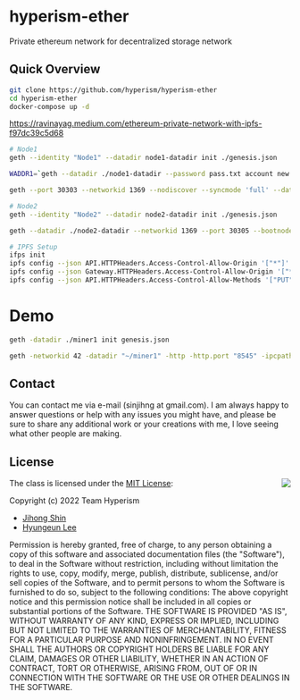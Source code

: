 # hyperism-ether
Private ethereum network for decentralized storage network

## Quick Overview

```bash
git clone https://github.com/hyperism/hyperism-ether
cd hyperism-ether
docker-compose up -d
```

https://ravinayag.medium.com/ethereum-private-network-with-ipfs-f97dc39c5d68
```bash
# Node1
geth --identity "Node1" --datadir node1-datadir init ./genesis.json

WADDR1=`geth --datadir ./node1-datadir --password pass.txt account new | egrep "Public address of the key:" | awk '{print $6}'`

geth --port 30303 --networkid 1369 --nodiscover --syncmode 'full' --datadir=./node1-datadir --maxpeers=10  -http  -http.api "eth,personal,web3,miner,net,admin,personal,debug" --http.vhosts localhost.local,localhost,127.0.0.1 --http.rpcprefix / -http.port="8545" --http.addr 127.0.0.1 --http.corsdomain "*" --allow-insecure-unlock --mine --miner.threads=1 --miner.etherbase=0x0000000000000000000000000000000000000000 --unlock $WADDR1 --password  pass.txt --verbosity 5 --nat extip:172.26.7.19

# Node2
geth --identity "Node2" --datadir node2-datadir init ./genesis.json

geth --datadir ./node2-datadir --networkid 1369 --port 30305 --bootnodes "enode://7bea031adf1d26999fa181430e0b40e2e7703c32a7834bfdbf4ca91f94882932d8ddac3aa2b9773bbc68162742a30ef6768cd24db0356bfa0e34c5c5586e9a88@172.26.7.19:30303"

# IPFS Setup
ifps init
ipfs config --json API.HTTPHeaders.Access-Control-Allow-Origin '["*"]'
ipfs config --json Gateway.HTTPHeaders.Access-Control-Allow-Origin '["*"]'
ipfs config --json API.HTTPHeaders.Access-Control-Allow-Methods '["PUT", "POST"]'
```
# Demo

```bash
geth -datadir ./miner1 init genesis.json

geth -networkid 42 -datadir "~/miner1" -http -http.port "8545" -ipcpath "~/Library/Ethereum/geth.ipc" -http.api="debug,eth,net,web3,personal,web3" -http.corsdomain "*" --snapshot=false
```

## Contact

You can contact me via e-mail (sinjihng at gmail.com). I am always happy to answer questions or help with any issues you might have, and please be sure to share any additional work or your creations with me, I love seeing what other people are making.

## License
<img align="right" src="http://opensource.org/trademarks/opensource/OSI-Approved-License-100x137.png">

The class is licensed under the [MIT License](http://opensource.org/licenses/MIT):

Copyright (c) 2022 Team Hyperism
*   [Jihong Shin](https://github.com/Snowapril)
*   [Hyungeun Lee](https://github.com/leehyunk6310)

Permission is hereby granted, free of charge, to any person obtaining a copy of this software and associated documentation files (the "Software"), to deal in the Software without restriction, including without limitation the rights to use, copy, modify, merge, publish, distribute, sublicense, and/or sell copies of the Software, and to permit persons to whom the Software is furnished to do so, subject to the following conditions:
The above copyright notice and this permission notice shall be included in all copies or substantial portions of the Software.
THE SOFTWARE IS PROVIDED "AS IS", WITHOUT WARRANTY OF ANY KIND, EXPRESS OR IMPLIED, INCLUDING BUT NOT LIMITED TO THE WARRANTIES OF MERCHANTABILITY, FITNESS FOR A PARTICULAR PURPOSE AND NONINFRINGEMENT. IN NO EVENT SHALL THE AUTHORS OR COPYRIGHT HOLDERS BE LIABLE FOR ANY CLAIM, DAMAGES OR OTHER LIABILITY, WHETHER IN AN ACTION OF CONTRACT, TORT OR OTHERWISE, ARISING FROM, OUT OF OR IN CONNECTION WITH THE SOFTWARE OR THE USE OR OTHER DEALINGS IN THE SOFTWARE.

